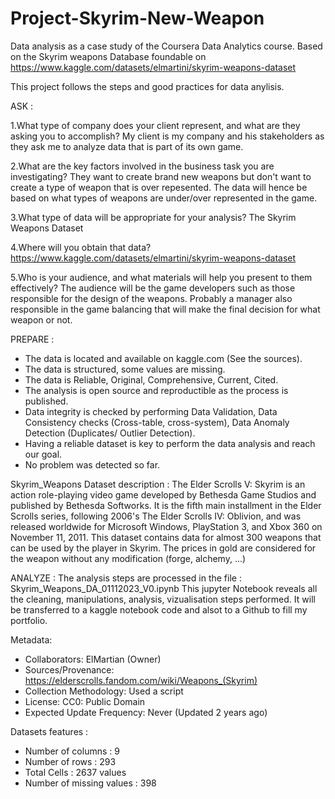 # Project-Skyrim-New-Weapon
Data analysis as a case study of the Coursera Data Analytics course. Based on the Skyrim weapons Database foundable on https://www.kaggle.com/datasets/elmartini/skyrim-weapons-dataset


This project follows the steps and good practices for data anylisis.

ASK :

1.What type of company does your client represent, and what are they asking you to accomplish?
My client is my company and his stakeholders as they ask me to analyze data that is part of its own game.

2.What are the key factors involved in the business task you are investigating?
They want to create brand new weapons but don't want to create a type of weapon that is over repesented. The data will hence be based on what types of weapons are under/over represented in the game.

3.What type of data will be appropriate for your analysis?
The Skyrim Weapons Dataset

4.Where will you obtain that data?
https://www.kaggle.com/datasets/elmartini/skyrim-weapons-dataset

5.Who is your audience, and what materials will help you present to them effectively?
The audience will be the game developers such as those responsible for the design of the weapons.
Probably a manager also responsible in the game balancing that will make the final decision for what weapon or not.



PREPARE :

- The data is located and available on kaggle.com (See the sources).
- The data is structured, some values are missing.
- The data is Reliable, Original, Comprehensive, Current, Cited.
- The analysis is open source and reproductible as the process is published.
- Data integrity is checked by performing Data Validation, Data Consistency checks (Cross-table, cross-system), Data Anomaly Detection (Duplicates/ Outlier Detection).
- Having a reliable dataset is key to perform the data analysis and reach our goal.
- No problem was detected so far.

Skyrim_Weapons Dataset description :
The Elder Scrolls V: Skyrim is an action role-playing video game developed by Bethesda Game Studios and published by Bethesda Softworks. It is the fifth main installment in the Elder Scrolls series, following 2006's The Elder Scrolls IV: Oblivion, and was released worldwide for Microsoft Windows, PlayStation 3, and Xbox 360 on November 11, 2011.
This dataset contains data for almost 300 weapons that can be used by the player in Skyrim.
The prices in gold are considered for the weapon without any modification (forge, alchemy, ...)



ANALYZE :
The analysis steps are processed in the file : Skyrim_Weapons_DA_01112023_V0.ipynb
This jupyter Notebook reveals all the cleaning, manipulations, analysis, vizualisation steps performed.
It will be transferred to a kaggle notebook code and alsot to a Github to fill my portfolio.

Metadata:

- Collaborators: ElMartian (Owner)
- Sources/Provenance: https://elderscrolls.fandom.com/wiki/Weapons_(Skyrim)
- Collection Methodology: Used a script
- License: CC0: Public Domain
- Expected Update Frequency: Never (Updated 2 years ago)

Datasets features :

- Number of columns : 9
- Number of rows : 293
- Total Cells : 2637 values
- Number of missing values : 398





